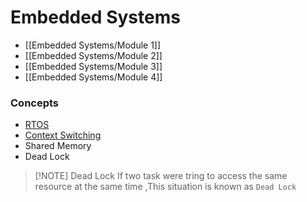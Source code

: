 # Embedded Systems

- [[Embedded Systems/Module 1]]
- [[Embedded Systems/Module 2]]
- [[Embedded Systems/Module 3]]
- [[Embedded Systems/Module 4]]

### Concepts
- [RTOS](RTOS.md)
- [Context Switching]()
- Shared Memory
- Dead Lock

> [!NOTE] Dead Lock
> If two task were tring to access the same resource at the same time ,This situation is known as `Dead Lock` 
> 

